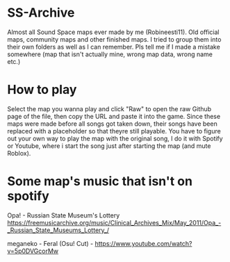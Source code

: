# SS-Archive
Almost all Sound Space maps ever made by me (Robineesti11). Old official maps, community maps and other finished maps.
I tried to group them into their own folders as well as I can remember.
Pls tell me if I made a mistake somewhere (map that isn't actually mine, wrong map data, wrong name etc.)

# How to play
Select the map you wanna play and click "Raw" to open the raw Github page of the file, then copy the URL and paste it into the game.
Since these maps were made before all songs got taken down, their songs have been replaced with a placeholder so that theyre still playable. You have to figure out your own way to play the map with the original song, I do it with Spotify or Youtube, where i start the song just after starting the map (and mute Roblox).

# Some map's music that isn't on spotify
Opa! - Russian State Museum's Lottery https://freemusicarchive.org/music/Clinical_Archives_Mix/May_2011/Opa_-_Russian_State_Museums_Lottery_/

meganeko - Feral (Osu! Cut) - https://www.youtube.com/watch?v=5p0DVGcorMw
